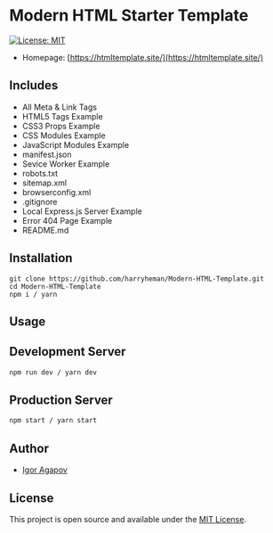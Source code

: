 # Modern HTML Starter Template

[![License: MIT](https://img.shields.io/badge/License-MIT-blue.svg)](https://opensource.org/licenses/MIT)

- Homepage: [https://htmltemplate.site/](https://htmltemplate.site/)

## Includes

- All Meta & Link Tags
- HTML5 Tags Example
- CSS3 Props Example
- CSS Modules Example
- JavaScript Modules Example
- manifest.json
- Sevice Worker Example
- robots.txt
- sitemap.xml
- browserconfig.xml
- .gitignore
- Local Express.js Server Example
- Error 404 Page Example
- README.md

## Installation

```
git clone https://github.com/harryheman/Modern-HTML-Template.git
cd Modern-HTML-Template
npm i / yarn
```

## Usage

## Development Server

```bash
npm run dev / yarn dev
```

## Production Server

```bash
npm start / yarn start
```

## Author

- [Igor Agapov](https://github.com/harryheman)

## License

This project is open source and available under the [MIT License](LICENSE).
